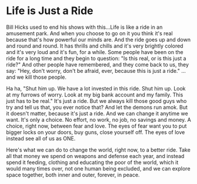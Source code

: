 # Life is Just a Ride

Bill Hicks used to end his shows with this...Life is like a ride in an
amusement park. And when you choose to go on it you think it's real because
that's how powerful our minds are.  And the ride goes up and down and round and
round. It has thrills and chills and it's very brightly colored and it's very
loud and it's fun, for a while. Some people have been on the ride for a long
time and they begin to question: "Is this real, or is this just a ride?" And
other people have remembered, and they come back to us, they say: "Hey, don't
worry, don't be afraid, ever, because this is just a ride." ... and we kill
those people.

Ha ha, "Shut him up. We have a lot invested in this ride. Shut him up. Look at
my furrows of worry. Look at my big bank account and my family. This just has
to be real." It's just a ride. But we always kill those good guys who try and
tell us that, you ever notice that? And let the demons run amok. But it doesn't
matter, because it's just a ride. And we can change it anytime we want. It's
only a choice. No effort, no work, no job, no savings and money. A choice,
right now, between fear and love. The eyes of fear want you to put bigger locks
on your doors, buy guns, close yourself off. The eyes of love instead see all
of us as ONE.

Here's what we can do to change the world, right now, to a better ride. Take
all that money we spend on weapons and defense each year, and instead spend it
feeding, clothing and educating the poor of the world, which it would many
times over, not one human being excluded, and we can explore space together,
both inner and outer, forever, in peace.

